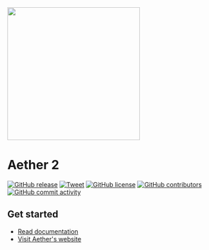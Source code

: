 <a href="https://aetherc.vercel.app">
  <img src="https://repository-images.githubusercontent.com/861590433/64501334-7c1d-4e2b-8ce6-d659bac3be2a" width="300px">
</a>

# Aether 2

[![GitHub release](https://img.shields.io/github/release/platane/snk.svg?style=flat-square)](https://github.com/The-baremetal/Aether2/releases/latest) [![Tweet](https://img.shields.io/twitter/url/http/shields.io.svg?style=social)](https://twitter.com/intent/tweet?text=I%20Just%20Found%20This%20Named%20Aether&url=https://github.com/The-baremetal/Aether2&hashtags=coding,programming,programminglanguage,aether,aetherlang,project,fyp)
[![GitHub license](https://img.shields.io/github/license/The-baremetal/Aether2)](https://github.com/The-baremetal/Aether2/blob/master/LICENSE)
[![GitHub contributors](https://img.shields.io/github/contributors/The-baremetal/Aether2)](https://github.com/The-baremetal/Aether2/graphs/contributors)
[![GitHub commit activity](https://img.shields.io/github/commit-activity/m/The-baremetal/Aether2)](https://github.com/The-baremetal/Aether2/commits)

## Get started
- [Read documentation](https://github.com/The-baremetal/Aether/blob/main/docs)
- [Visit Aether's website](https://aetherc.vercel.app)
